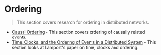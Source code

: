 # Ordering

> This section covers research for ordering in distributed networks.

- [Causal Ordering](./causal_ordering.md) - This section covers ordering of causally related events.
- [Time, Clocks, and the Ordering of Events in a Distributed System](./time_order.md) - This section looks at Lamport's paper on time, clocks and ordering.

